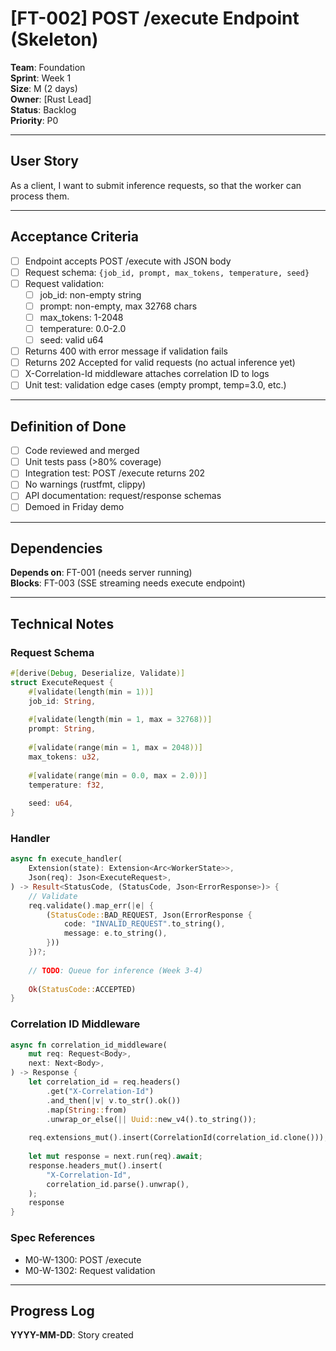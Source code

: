 # [FT-002] POST /execute Endpoint (Skeleton)

**Team**: Foundation  
**Sprint**: Week 1  
**Size**: M (2 days)  
**Owner**: [Rust Lead]  
**Status**: Backlog  
**Priority**: P0

---

## User Story

As a client, I want to submit inference requests, so that the worker can process them.

---

## Acceptance Criteria

- [ ] Endpoint accepts POST /execute with JSON body
- [ ] Request schema: `{job_id, prompt, max_tokens, temperature, seed}`
- [ ] Request validation:
  - [ ] job_id: non-empty string
  - [ ] prompt: non-empty, max 32768 chars
  - [ ] max_tokens: 1-2048
  - [ ] temperature: 0.0-2.0
  - [ ] seed: valid u64
- [ ] Returns 400 with error message if validation fails
- [ ] Returns 202 Accepted for valid requests (no actual inference yet)
- [ ] X-Correlation-Id middleware attaches correlation ID to logs
- [ ] Unit test: validation edge cases (empty prompt, temp=3.0, etc.)

---

## Definition of Done

- [ ] Code reviewed and merged
- [ ] Unit tests pass (>80% coverage)
- [ ] Integration test: POST /execute returns 202
- [ ] No warnings (rustfmt, clippy)
- [ ] API documentation: request/response schemas
- [ ] Demoed in Friday demo

---

## Dependencies

**Depends on**: FT-001 (needs server running)  
**Blocks**: FT-003 (SSE streaming needs execute endpoint)

---

## Technical Notes

### Request Schema

```rust
#[derive(Debug, Deserialize, Validate)]
struct ExecuteRequest {
    #[validate(length(min = 1))]
    job_id: String,
    
    #[validate(length(min = 1, max = 32768))]
    prompt: String,
    
    #[validate(range(min = 1, max = 2048))]
    max_tokens: u32,
    
    #[validate(range(min = 0.0, max = 2.0))]
    temperature: f32,
    
    seed: u64,
}
```

### Handler

```rust
async fn execute_handler(
    Extension(state): Extension<Arc<WorkerState>>,
    Json(req): Json<ExecuteRequest>,
) -> Result<StatusCode, (StatusCode, Json<ErrorResponse>)> {
    // Validate
    req.validate().map_err(|e| {
        (StatusCode::BAD_REQUEST, Json(ErrorResponse {
            code: "INVALID_REQUEST".to_string(),
            message: e.to_string(),
        }))
    })?;
    
    // TODO: Queue for inference (Week 3-4)
    
    Ok(StatusCode::ACCEPTED)
}
```

### Correlation ID Middleware

```rust
async fn correlation_id_middleware(
    mut req: Request<Body>,
    next: Next<Body>,
) -> Response {
    let correlation_id = req.headers()
        .get("X-Correlation-Id")
        .and_then(|v| v.to_str().ok())
        .map(String::from)
        .unwrap_or_else(|| Uuid::new_v4().to_string());
    
    req.extensions_mut().insert(CorrelationId(correlation_id.clone()));
    
    let mut response = next.run(req).await;
    response.headers_mut().insert(
        "X-Correlation-Id",
        correlation_id.parse().unwrap(),
    );
    response
}
```

### Spec References

- M0-W-1300: POST /execute
- M0-W-1302: Request validation

---

## Progress Log

**YYYY-MM-DD**: Story created
